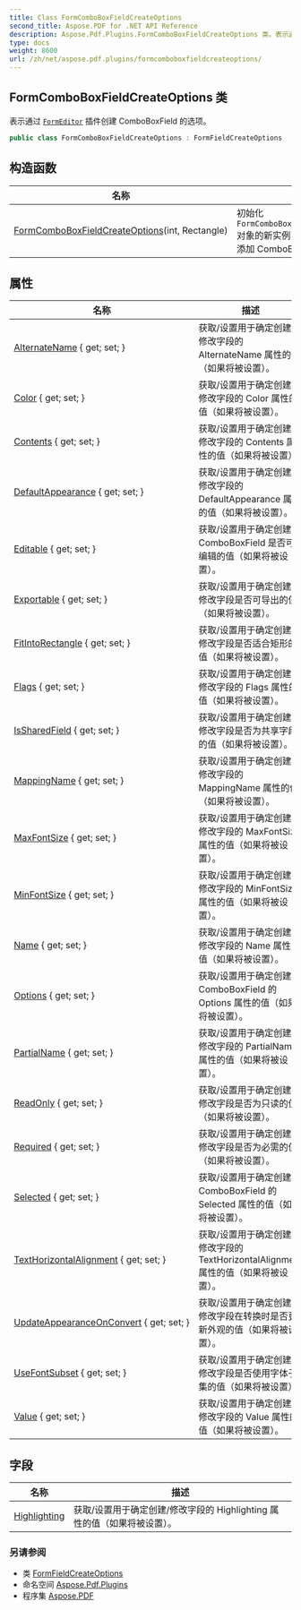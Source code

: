 ```yaml
---
title: Class FormComboBoxFieldCreateOptions
second_title: Aspose.PDF for .NET API Reference
description: Aspose.Pdf.Plugins.FormComboBoxFieldCreateOptions 类。表示通过 FormEditor 插件创建 ComboBoxField 的选项
type: docs
weight: 8600
url: /zh/net/aspose.pdf.plugins/formcomboboxfieldcreateoptions/
---
```

## FormComboBoxFieldCreateOptions 类

表示通过 [`FormEditor`](../formeditor/) 插件创建 ComboBoxField 的选项。

```csharp
public class FormComboBoxFieldCreateOptions : FormFieldCreateOptions
```

## 构造函数

| 名称 | 描述 |
| --- | --- |
| [FormComboBoxFieldCreateOptions](formcomboboxfieldcreateoptions/)(int, Rectangle) | 初始化 `FormComboBoxFieldCreateOptions` 对象的新实例，该实例包含创建和添加 ComboBoxField 的参数。 |

## 属性

| 名称 | 描述 |
| --- | --- |
| [AlternateName](../../aspose.pdf.plugins/formfieldoptions/alternatename/) { get; set; } | 获取/设置用于确定创建/修改字段的 AlternateName 属性的值（如果将被设置）。 |
| [Color](../../aspose.pdf.plugins/formfieldoptions/color/) { get; set; } | 获取/设置用于确定创建/修改字段的 Color 属性的值（如果将被设置）。 |
| [Contents](../../aspose.pdf.plugins/formfieldoptions/contents/) { get; set; } | 获取/设置用于确定创建/修改字段的 Contents 属性的值（如果将被设置）。 |
| [DefaultAppearance](../../aspose.pdf.plugins/formfieldoptions/defaultappearance/) { get; set; } | 获取/设置用于确定创建/修改字段的 DefaultAppearance 属性的值（如果将被设置）。 |
| [Editable](../../aspose.pdf.plugins/formcomboboxfieldcreateoptions/editable/) { get; set; } | 获取/设置用于确定创建的 ComboBoxField 是否可编辑的值（如果将被设置）。 |
| [Exportable](../../aspose.pdf.plugins/formfieldoptions/exportable/) { get; set; } | 获取/设置用于确定创建/修改字段是否可导出的值（如果将被设置）。 |
| [FitIntoRectangle](../../aspose.pdf.plugins/formfieldoptions/fitintorectangle/) { get; set; } | 获取/设置用于确定创建/修改字段是否适合矩形的值（如果将被设置）。 |
| [Flags](../../aspose.pdf.plugins/formfieldoptions/flags/) { get; set; } | 获取/设置用于确定创建/修改字段的 Flags 属性的值（如果将被设置）。 |
| [IsSharedField](../../aspose.pdf.plugins/formfieldoptions/issharedfield/) { get; set; } | 获取/设置用于确定创建/修改字段是否为共享字段的值（如果将被设置）。 |
| [MappingName](../../aspose.pdf.plugins/formfieldoptions/mappingname/) { get; set; } | 获取/设置用于确定创建/修改字段的 MappingName 属性的值（如果将被设置）。 |
| [MaxFontSize](../../aspose.pdf.plugins/formfieldoptions/maxfontsize/) { get; set; } | 获取/设置用于确定创建/修改字段的 MaxFontSize 属性的值（如果将被设置）。 |
| [MinFontSize](../../aspose.pdf.plugins/formfieldoptions/minfontsize/) { get; set; } | 获取/设置用于确定创建/修改字段的 MinFontSize 属性的值（如果将被设置）。 |
| [Name](../../aspose.pdf.plugins/formfieldoptions/name/) { get; set; } | 获取/设置用于确定创建/修改字段的 Name 属性的值（如果将被设置）。 |
| [Options](../../aspose.pdf.plugins/formcomboboxfieldcreateoptions/options/) { get; set; } | 获取/设置用于确定创建的 ComboBoxField 的 Options 属性的值（如果将被设置）。 |
| [PartialName](../../aspose.pdf.plugins/formfieldoptions/partialname/) { get; set; } | 获取/设置用于确定创建/修改字段的 PartialName 属性的值（如果将被设置）。 |
| [ReadOnly](../../aspose.pdf.plugins/formfieldoptions/readonly/) { get; set; } | 获取/设置用于确定创建/修改字段是否为只读的值（如果将被设置）。 |
| [Required](../../aspose.pdf.plugins/formfieldoptions/required/) { get; set; } | 获取/设置用于确定创建/修改字段是否为必需的值（如果将被设置）。 |
| [Selected](../../aspose.pdf.plugins/formcomboboxfieldcreateoptions/selected/) { get; set; } | 获取/设置用于确定创建的 ComboBoxField 的 Selected 属性的值（如果将被设置）。 |
| [TextHorizontalAlignment](../../aspose.pdf.plugins/formfieldoptions/texthorizontalalignment/) { get; set; } | 获取/设置用于确定创建/修改字段的 TextHorizontalAlignment 属性的值（如果将被设置）。 |
| [UpdateAppearanceOnConvert](../../aspose.pdf.plugins/formfieldoptions/updateappearanceonconvert/) { get; set; } | 获取/设置用于确定创建/修改字段在转换时是否更新外观的值（如果将被设置）。 |
| [UseFontSubset](../../aspose.pdf.plugins/formfieldoptions/usefontsubset/) { get; set; } | 获取/设置用于确定创建/修改字段是否使用字体子集的值（如果将被设置）。 |
| [Value](../../aspose.pdf.plugins/formfieldoptions/value/) { get; set; } | 获取/设置用于确定创建/修改字段的 Value 属性的值（如果将被设置）。 |

## 字段

| 名称 | 描述 |
| --- | --- |
| [Highlighting](../../aspose.pdf.plugins/formfieldoptions/highlighting/) | 获取/设置用于确定创建/修改字段的 Highlighting 属性的值（如果将被设置）。 |

### 另请参阅

* 类 [FormFieldCreateOptions](../formfieldcreateoptions/)
* 命名空间 [Aspose.Pdf.Plugins](../../aspose.pdf.plugins/)
* 程序集 [Aspose.PDF](../../)